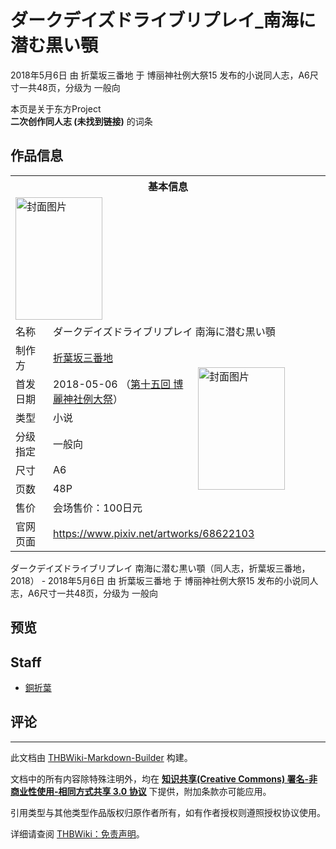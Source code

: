 # ダークデイズドライブリプレイ_南海に潜む黒い顎

<!-- source html: G:\repos\THBWiki-Markdown-Builder\THBWikiMarkdown\Temp\main\2\26\ns0%3A%E3%83%80%E3%83%BC%E3%82%AF%E3%83%87%E3%82%A4%E3%82%BA%E3%83%89%E3%83%A9%E3%82%A4%E3%83%96%E3%83%AA%E3%83%97%E3%83%AC%E3%82%A4_%E5%8D%97%E6%B5%B7%E3%81%AB%E6%BD%9C%E3%82%80%E9%BB%92%E3%81%84%E9%A1%8E.html -->

2018年5月6日 由 折葉坂三番地 于 博丽神社例大祭15 发布的小说同人志，A6尺寸一共48页，分级为 一般向

本页是关于东方Project  
 **二次创作同人志 (未找到链接)** 的词条

## 作品信息

<table><tbody><tr><th colspan="3">基本信息</th></tr><tr><td class="cover-artwork-mobile" colspan="2"><a href="./文件-ダークデイズドライブリプレイ_南海に潜む黒い顎封面.png.md" class="image" title="封面图片"><img alt="封面图片" src="https://upload.thwiki.cc/thumb/4/46/%E3%83%80%E3%83%BC%E3%82%AF%E3%83%87%E3%82%A4%E3%82%BA%E3%83%89%E3%83%A9%E3%82%A4%E3%83%96%E3%83%AA%E3%83%97%E3%83%AC%E3%82%A4_%E5%8D%97%E6%B5%B7%E3%81%AB%E6%BD%9C%E3%82%80%E9%BB%92%E3%81%84%E9%A1%8E%E5%B0%81%E9%9D%A2.png/139px-%E3%83%80%E3%83%BC%E3%82%AF%E3%83%87%E3%82%A4%E3%82%BA%E3%83%89%E3%83%A9%E3%82%A4%E3%83%96%E3%83%AA%E3%83%97%E3%83%AC%E3%82%A4_%E5%8D%97%E6%B5%B7%E3%81%AB%E6%BD%9C%E3%82%80%E9%BB%92%E3%81%84%E9%A1%8E%E5%B0%81%E9%9D%A2.png" decoding="async" loading="lazy" width="139" height="196" srcset="https://upload.thwiki.cc/thumb/4/46/%E3%83%80%E3%83%BC%E3%82%AF%E3%83%87%E3%82%A4%E3%82%BA%E3%83%89%E3%83%A9%E3%82%A4%E3%83%96%E3%83%AA%E3%83%97%E3%83%AC%E3%82%A4_%E5%8D%97%E6%B5%B7%E3%81%AB%E6%BD%9C%E3%82%80%E9%BB%92%E3%81%84%E9%A1%8E%E5%B0%81%E9%9D%A2.png/208px-%E3%83%80%E3%83%BC%E3%82%AF%E3%83%87%E3%82%A4%E3%82%BA%E3%83%89%E3%83%A9%E3%82%A4%E3%83%96%E3%83%AA%E3%83%97%E3%83%AC%E3%82%A4_%E5%8D%97%E6%B5%B7%E3%81%AB%E6%BD%9C%E3%82%80%E9%BB%92%E3%81%84%E9%A1%8E%E5%B0%81%E9%9D%A2.png 1.5x, https://upload.thwiki.cc/thumb/4/46/%E3%83%80%E3%83%BC%E3%82%AF%E3%83%87%E3%82%A4%E3%82%BA%E3%83%89%E3%83%A9%E3%82%A4%E3%83%96%E3%83%AA%E3%83%97%E3%83%AC%E3%82%A4_%E5%8D%97%E6%B5%B7%E3%81%AB%E6%BD%9C%E3%82%80%E9%BB%92%E3%81%84%E9%A1%8E%E5%B0%81%E9%9D%A2.png/278px-%E3%83%80%E3%83%BC%E3%82%AF%E3%83%87%E3%82%A4%E3%82%BA%E3%83%89%E3%83%A9%E3%82%A4%E3%83%96%E3%83%AA%E3%83%97%E3%83%AC%E3%82%A4_%E5%8D%97%E6%B5%B7%E3%81%AB%E6%BD%9C%E3%82%80%E9%BB%92%E3%81%84%E9%A1%8E%E5%B0%81%E9%9D%A2.png 2x" data-file-width="2481" data-file-height="3497"></a></td>
</tr><tr><td class="label">名称</td><td colspan="2"> ダークデイズドライブリプレイ 南海に潜む黒い顎 </td></tr><tr><td class="label">制作方</td><td><a href="./折葉坂三番地.md" title="折葉坂三番地">折葉坂三番地</a></td><td class="cover-artwork" rowspan="7" style="min-width:196px;"><a href="./文件-ダークデイズドライブリプレイ_南海に潜む黒い顎封面.png.md" class="image" title="封面图片"><img alt="封面图片" src="https://upload.thwiki.cc/thumb/4/46/%E3%83%80%E3%83%BC%E3%82%AF%E3%83%87%E3%82%A4%E3%82%BA%E3%83%89%E3%83%A9%E3%82%A4%E3%83%96%E3%83%AA%E3%83%97%E3%83%AC%E3%82%A4_%E5%8D%97%E6%B5%B7%E3%81%AB%E6%BD%9C%E3%82%80%E9%BB%92%E3%81%84%E9%A1%8E%E5%B0%81%E9%9D%A2.png/139px-%E3%83%80%E3%83%BC%E3%82%AF%E3%83%87%E3%82%A4%E3%82%BA%E3%83%89%E3%83%A9%E3%82%A4%E3%83%96%E3%83%AA%E3%83%97%E3%83%AC%E3%82%A4_%E5%8D%97%E6%B5%B7%E3%81%AB%E6%BD%9C%E3%82%80%E9%BB%92%E3%81%84%E9%A1%8E%E5%B0%81%E9%9D%A2.png" decoding="async" loading="lazy" width="139" height="196" srcset="https://upload.thwiki.cc/thumb/4/46/%E3%83%80%E3%83%BC%E3%82%AF%E3%83%87%E3%82%A4%E3%82%BA%E3%83%89%E3%83%A9%E3%82%A4%E3%83%96%E3%83%AA%E3%83%97%E3%83%AC%E3%82%A4_%E5%8D%97%E6%B5%B7%E3%81%AB%E6%BD%9C%E3%82%80%E9%BB%92%E3%81%84%E9%A1%8E%E5%B0%81%E9%9D%A2.png/208px-%E3%83%80%E3%83%BC%E3%82%AF%E3%83%87%E3%82%A4%E3%82%BA%E3%83%89%E3%83%A9%E3%82%A4%E3%83%96%E3%83%AA%E3%83%97%E3%83%AC%E3%82%A4_%E5%8D%97%E6%B5%B7%E3%81%AB%E6%BD%9C%E3%82%80%E9%BB%92%E3%81%84%E9%A1%8E%E5%B0%81%E9%9D%A2.png 1.5x, https://upload.thwiki.cc/thumb/4/46/%E3%83%80%E3%83%BC%E3%82%AF%E3%83%87%E3%82%A4%E3%82%BA%E3%83%89%E3%83%A9%E3%82%A4%E3%83%96%E3%83%AA%E3%83%97%E3%83%AC%E3%82%A4_%E5%8D%97%E6%B5%B7%E3%81%AB%E6%BD%9C%E3%82%80%E9%BB%92%E3%81%84%E9%A1%8E%E5%B0%81%E9%9D%A2.png/278px-%E3%83%80%E3%83%BC%E3%82%AF%E3%83%87%E3%82%A4%E3%82%BA%E3%83%89%E3%83%A9%E3%82%A4%E3%83%96%E3%83%AA%E3%83%97%E3%83%AC%E3%82%A4_%E5%8D%97%E6%B5%B7%E3%81%AB%E6%BD%9C%E3%82%80%E9%BB%92%E3%81%84%E9%A1%8E%E5%B0%81%E9%9D%A2.png 2x" data-file-width="2481" data-file-height="3497"></a></td>
</tr><tr><td class="label">首发日期</td><td>2018-05-06&#160;（<a href="/展会作品列表?e=%E5%8D%9A%E4%B8%BD%E7%A5%9E%E7%A4%BE%E4%BE%8B%E5%A4%A7%E7%A5%AD%2315">第十五回 博麗神社例大祭</a>）</td></tr><tr><td class="label">类型</td><td>小说</td></tr><tr><td class="label">分级指定</td><td>一般向</td></tr><tr><td class="label">尺寸</td><td>A6</td></tr><tr><td class="label">页数</td><td>48P</td></tr><tr><td class="label">售价</td><td>会场售价：100日元</td></tr>
<tr><td class="label">官网页面</td><td colspan="2"><a rel="nofollow" class="external free" href="https://www.pixiv.net/artworks/68622103">https://www.pixiv.net/artworks/68622103</a></td></tr></tbody></table>

ダークデイズドライブリプレイ 南海に潜む黒い顎（同人志，折葉坂三番地，2018） - 2018年5月6日 由 折葉坂三番地 于 博丽神社例大祭15 发布的小说同人志，A6尺寸一共48页，分级为 一般向

## 预览

## Staff
- [銅折葉](./銅折葉.md)


## 评论




---

此文档由 [THBWiki-Markdown-Builder](https://github.com/Delsin-Yu/THBWiki-Markdown-Builder) 构建。

文档中的所有内容除特殊注明外，均在 [**知识共享(Creative Commons) 署名-非商业性使用-相同方式共享 3.0 协议**](https://creativecommons.org/licenses/by-sa/3.0/deed.zh-hans) 下提供，附加条款亦可能应用。

引用类型与其他类型作品版权归原作者所有，如有作者授权则遵照授权协议使用。

详细请查阅 [THBWiki：免责声明](https://thbwiki.cc/THBWiki:%E5%85%8D%E8%B4%A3%E5%A3%B0%E6%98%8E)。

